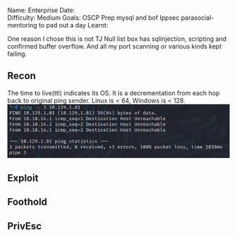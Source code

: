 
Name: Enterprise
Date:  
Difficulty:  Medium
Goals:  OSCP Prep mysql and bof Ippsec parasocial-mentoring to pad out a day
Learnt:

One reason I chose this is not TJ Null list box has sqlinjection, scripting and confirmed buffer overflow. And all my port scanning or various kinds kept failing. 

## Recon

The time to live(ttl) indicates its OS. It is a decrementation from each hop back to original ping sender. Linux is < 64, Windows is < 128.
![ping](Screenshots/ping.png)
## Exploit

## Foothold

## PrivEsc

      
